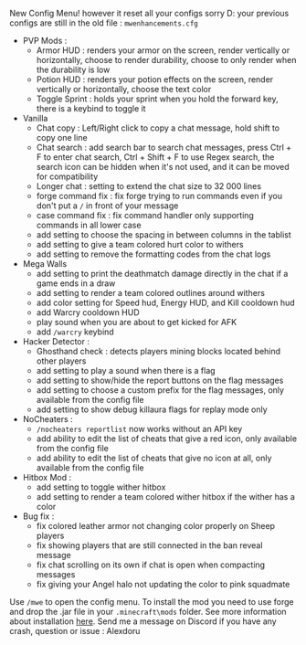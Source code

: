 New Config Menu! however it reset all your configs sorry D: your previous configs are still in the old file : `mwenhancements.cfg`

- PVP Mods :
   - Armor HUD : renders your armor on the screen, render vertically or horizontally, choose to render durability, choose to only render when the durability is low
   - Potion HUD : renders your potion effects on the screen, render vertically or horizontally, choose the text color
   - Toggle Sprint : holds your sprint when you hold the forward key, there is a keybind to toggle it
- Vanilla
    - Chat copy : Left/Right click to copy a chat message, hold shift to copy one line
    - Chat search : add search bar to search chat messages, press Ctrl + F to enter chat search, Ctrl + Shift + F to use Regex search, the search icon can be hidden when it's not used, and it can be moved for compatibility
    - Longer chat : setting to extend the chat size to 32 000 lines
    - forge command fix : fix forge trying to run commands even if you don't put a `/` in front of your message
    - case command fix : fix command handler only supporting commands in all lower case
    - add setting to choose the spacing in between columns in the tablist
    - add setting to give a team colored hurt color to withers
    - add setting to remove the formatting codes from the chat logs
- Mega Walls
    - add setting to print the deathmatch damage directly in the chat if a game ends in a draw
    - add setting to render a team colored outlines around withers
    - add color setting for Speed hud, Energy HUD, and Kill cooldown hud
    - add Warcry cooldown HUD
    - play sound when you are about to get kicked for AFK
    - add `/warcry` keybind
- Hacker Detector :
    - Ghosthand check : detects players mining blocks located behind other players
    - add setting to play a sound when there is a flag
    - add setting to show/hide the report buttons on the flag messages
    - add setting to choose a custom prefix for the flag messages, only available from the config file
    - add setting to show debug killaura flags for replay mode only
- NoCheaters :
    - `/nocheaters reportlist` now works without an API key
    - add ability to edit the list of cheats that give a red icon, only available from the config file
    - add ability to edit the list of cheats that give no icon at all, only available from the config file
- Hitbox Mod :
    - add setting to toggle wither hitbox
    - add setting to render a team colored wither hitbox if the wither has a color
- Bug fix :
    - fix colored leather armor not changing color properly on Sheep players
    - fix showing players that are still connected in the ban reveal message
    - fix chat scrolling on its own if chat is open when compacting messages
    - fix giving your Angel halo not updating the color to pink squadmate

Use `/mwe` to open the config menu. To install the mod you need to use forge and drop the .jar file in your `.minecraft\mods` folder.
See more information about installation [here](https://github.com/Alexdoru/MegaWallsEnhancements#installation).
Send me a message on Discord if you have any crash, question or issue : Alexdoru
